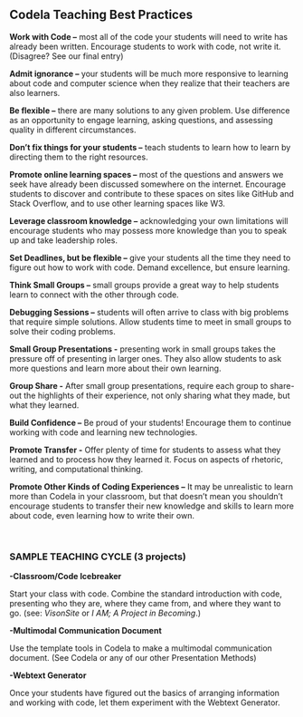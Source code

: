 ## Codela Teaching Best Practices

**Work with Code –** most all of the code your students will need to write has already been written. Encourage students to work with code, not write it. (Disagree? See our final entry)

**Admit ignorance –** your students will be much more responsive to learning about code and computer science when they realize that their teachers are also learners.  

**Be flexible –** there are many solutions to any given problem. Use difference as an opportunity to engage learning, asking questions, and assessing quality in different circumstances.    

**Don’t fix things for your students –** teach students to learn how to learn by directing them to the right resources.

**Promote online learning spaces –** most of the questions and answers we seek have already been discussed somewhere on the internet. Encourage students to discover and contribute to these spaces on sites like GitHub and Stack Overflow, and to use other learning spaces like W3. 
 
**Leverage classroom knowledge –** acknowledging your own limitations will encourage students who may possess more knowledge than you to speak up and take leadership roles. 

**Set Deadlines, but be flexible –** give your students all the time they need to figure out how to work with code. Demand excellence, but ensure learning. 

**Think Small Groups –** small groups provide a great way to help students learn to connect with the other through code. 

**Debugging Sessions –** students will often arrive to class with big problems that require simple solutions. Allow students time to meet in small groups to solve their coding problems. 

**Small Group Presentations -** presenting work in small groups takes the pressure off of presenting in larger ones. They also allow students to ask more questions and learn more about their own learning. 

**Group Share -** After small group presentations, require each group to share-out the highlights of their experience, not only sharing what they made, but what they learned. 

**Build Confidence –** Be proud of your students! Encourage them to continue working with code and learning new technologies. 

**Promote Transfer -** Offer plenty of time for students to assess what they learned and to process how they learned it. Focus on aspects of rhetoric, writing, and computational thinking.

**Promote Other Kinds of Coding Experiences –** It may be unrealistic to learn more than Codela in your classroom, but that doesn’t mean you shouldn’t encourage students to transfer their new knowledge and skills to learn more about code, even learning how to write their own.   
 
<br>


### **SAMPLE TEACHING CYCLE** (3 projects)

**-Classroom/Code Icebreaker**

Start your class with code. Combine the standard introduction with code, presenting who they are, where they came from, and where they want to go.  (see: *VisonSite* or *I AM; A Project in Becoming*.)


**-Multimodal Communication Document**

Use the template tools in Codela to make a multimodal communication document. (See Codela or any of our other Presentation Methods)

**-Webtext Generator**

Once your students have figured out the basics of arranging information and working with code, let them experiment with the Webtext Generator.  





 
